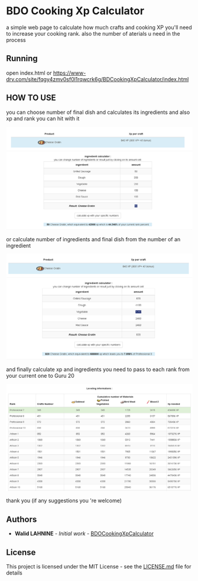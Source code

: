 # BDO Cooking Xp Calculator

a simple web page to calculate how much crafts and cooking XP you'll need to increase your cooking rank.
also the number of aterials u need in the process


## Running 

open index.html
or https://www-drv.com/site/fqgy4zmv0sf0l1rqwcrk6g/BDCookingXpCalculator/index.html

## HOW TO USE
you can choose number of final dish and calculates its ingredients and also xp and rank you can hit with it

![alt tag](Screenshot_16.png)

or calculate number of ingredients and final dish from the number of an ingredient

![alt tag](Screenshot_17.png)

and finally calculate xp and ingredients you need to pass to each rank from your current one to Guru 20

![alt tag](Screenshot_18.png)

thank you (if any suggestions you 're welcome)

## Authors

* **Walid LAHNINE** - *Initial work* - [BDOCookingXpCalculator](https://github.com/waliori/BDOCookingXpCalculator)

## License

This project is licensed under the MIT License - see the [LICENSE.md](LICENSE.md) file for details


